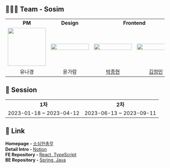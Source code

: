 ## 🧑‍🤝‍🧑 Team - Sosim
<table>
  <tr>
    <td align="center" colspan="1">
      <b>PM</b>
    </td>
    <td align="center" colspan="1">
      <b>Design</b>
    </td>
    <td align="center" colspan="2">
      <b>Frontend</b>
    </td>
    <td align="center" colspan="2">
      <b>Backend</b>
    </td>
  </tr>
  <tr>
    <td>
      <img src="https://avatars.githubusercontent.com/u/126806581?v=4" width="120px" height="120px"/>
    </td>
    <td>
      <img src="https://avatars.githubusercontent.com/u/94945843?v=4" width="120px" height="15%"/>
    </td>
    <td>
      <img src="https://avatars.githubusercontent.com/u/95389265?v=4" width="120px" height="15%"/>
    </td>
    <td>
      <img src="https://avatars.githubusercontent.com/u/45344418?v=4" width="120px" height="15%"/>
    </td>
    <td>
      <img src="https://avatars.githubusercontent.com/u/123621015?v=4" width="120px" height="15%"/>
    </td>
    <td>
      <img src="https://avatars.githubusercontent.com/u/76610333?v=4" width="120px" height="15%"/>
    </td>
  </tr>
  <tr>
    <td align="center">
      <a>
      유나경
      </a>
    </td>
    <td align="center">
      <a>
      윤가람
      </a>
    </td>
    <td align="center">
      <a href="https://github.com/Jong1co">
      박종현
      </a>
    </td>
    <td align="center">
      <a href="https://github.com/jma1020">
      김정민
      </a>
    </td>
    <td align="center">
      <a href="https://github.com/Park-Jaemin">
      박재민
      </a>
    </td>
    <td align="center">
      <a href="https://github.com/HyeonKyo">
      김현교
      </a>
    </td>
  </tr>
</table>

## 📆 Session
<table> 
  <tr>
    <td align="center" colspan="1">
      <b>1차</b>
    </td>
    <td align="center" colspan="1">
      <b>2차</b>
    </td>
    </tr>
  <tr>
    <td>
      2023-01-18 ~ 2023-04-12
    </td>
    <td>
      2023-06-13 ~ 2023-09-11
    </td>
  </tr>
</table>

## 🔗 Link
<b>Homepage - </b> [소심한총무](https://sosim-manager.com)
<br>
<b>Detail Intro - </b> [Notion](https://steadfast-car-5c9.notion.site/6e5b2e9a2abb4cb3bfb32fd34f326b61)
<br>
<b>FE Repository - </b> [React, TypeScript](https://github.com/so-sim/front)
<br>
<b>BE Repository - </b> [Spring, Java](https://github.com/so-sim/server)
